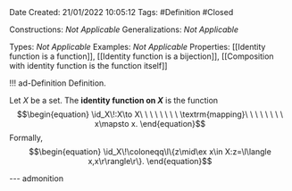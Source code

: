 <br />
<br />

Date Created: 21/01/2022 10:05:12
Tags: #Definition #Closed 

Constructions: _Not Applicable_
Generalizations: _Not Applicable_

Types: _Not Applicable_
Examples: _Not Applicable_ 
Properties: [[Identity function is a function]], [[Identity function is a bijection]], [[Composition with identity function is the function itself]]

!!! ad-Definition Definition.

Let $X$ be a set. The **identity function on $X$** is the function
$$\begin{equation}
    \id_X\!:X\to X\ \ \ \ \ \ \ \ \textrm{mapping}\ \ \ \ \ \ \ \ x\mapsto x.
\end{equation}$$
Formally,
$$\begin{equation}
    \id_X\!\coloneqq\l\{z\mid\ex x\in X:z=\l\langle x,x\r\rangle\r\}.
\end{equation}$$

--- admonition
